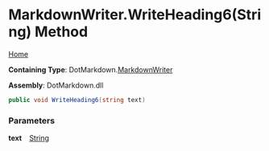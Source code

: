 # MarkdownWriter\.WriteHeading6\(String\) Method

[Home](../../../README.md)

**Containing Type**: DotMarkdown\.[MarkdownWriter](../README.md)

**Assembly**: DotMarkdown\.dll

```csharp
public void WriteHeading6(string text)
```

### Parameters

**text** &ensp; [String](https://docs.microsoft.com/en-us/dotnet/api/system.string)